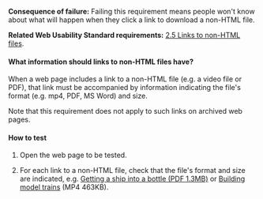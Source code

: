 
**Consequence of failure:** Failing this requirement means people won't know about what will happen when they click a link to download a non-HTML file.

**Related Web Usability Standard requirements:** [2.5 Links to non-HTML files](https://webtoolkit.govt.nz/standards/web-usability-standard/#links-to-non-html-files).

<div class="details" markdown="1">

#### What information should links to non-HTML files have?

When a web page includes a link to a non-HTML file (e.g. a video file or PDF), that link must be accompanied by information indicating the file's format (e.g. mp4, PDF, MS Word) and size. 

Note that this requirement does not apply to such links on archived web pages. 

</div>

#### How to test

1. Open the web page to be tested.

2. For each link to a non-HTML file, check that the file's format and size are indicated, e.g. [Getting a ship into a bottle (PDF 1.3MB)]() or [Building model trains]() (MP4 463KB). 
